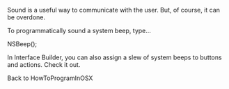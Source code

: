 Sound is a useful way to communicate with the user.  But, of course, it can be overdone.

To programmatically sound a system beep, type...
    
NSBeep();

In Interface Builder, you can also assign a slew of system beeps to buttons and actions.  Check it out.

Back to HowToProgramInOSX
